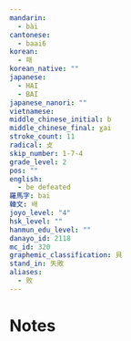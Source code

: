 ```yaml
---
mandarin:
  - bài
cantonese:
  - baai6
korean:
  - 패
korean_native: ""
japanese:
  - HAI
  - BAI
japanese_nanori: ""
vietnamese:
middle_chinese_initial: b
middle_chinese_final: ɣai
stroke_count: 11
radical: 攴
skip_number: 1-7-4
grade_level: 2
pos: ""
english:
  - be defeated
羅馬字: bai
韓文: 배
joyo_level: "4"
hsk_level: ""
hanmun_edu_level: ""
danayo_id: 2118
mc_id: 320
graphemic_classification: 貝
stand_in: 失敗
aliases:
  - 败
---
```


# Notes

